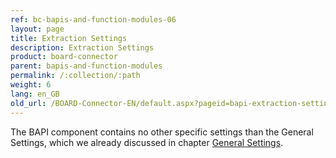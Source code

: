 ```yaml
---
ref: bc-bapis-and-function-modules-06
layout: page
title: Extraction Settings
description: Extraction Settings
product: board-connector
parent: bapis-and-function-modules
permalink: /:collection/:path
weight: 6
lang: en_GB
old_url: /BOARD-Connector-EN/default.aspx?pageid=bapi-extraction-settings
---
```


The BAPI component contains no other specific settings than the General Settings, which we already discussed in chapter 
[General Settings](../advanced-techniques/general-settings).
